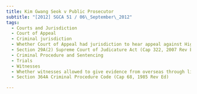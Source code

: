 ```yaml
---
title: Kim Gwang Seok v Public Prosecutor 
subtitle: "[2012] SGCA 51 / 06\_September\_2012"
tags:
  - Courts and Jurisdiction
  - Court of Appeal
  - Criminal jurisdiction
  - Whether Court of Appeal had jurisdiction to hear appeal against High Court judge’s dismissal of application by criminal motion seeking to allow witnesses to testify from overseas through live video link for criminal trial in Singapore
  - Section 29A(2) Supreme Court of Judicature Act (Cap 322, 2007 Rev Ed)
  - Criminal Procedure and Sentencing
  - Trials
  - Witnesses
  - Whether witnesses allowed to give evidence from overseas through live video link for criminal proceedings in Singapore
  - Section 364A Criminal Procedure Code (Cap 68, 1985 Rev Ed)

---
```


